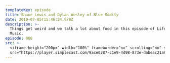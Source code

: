 ```yaml
---
templateKey: episode
title: Shane Lewis and Dylan Wesley of Blue Oddity
date: 2019-07-05T15:46:24.978Z
description: >-
  Things get weird and we talk a lot about food in this episode of Life Through
  Music.
episode: 008
src: >-
  <iframe height="200px" width="100%" frameborder="no" scrolling="no" seamless
  src="https://player.simplecast.com/9ace0287-c1e9-4d98-873e-dabeac21a67f?dark=false"></iframe>
---
```


